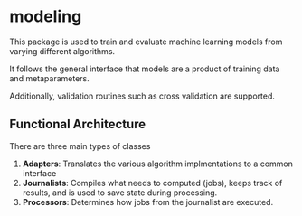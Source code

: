# modeling

This package is used to train and evaluate machine learning models from varying different algorithms. 

It follows the general interface that models are a product of training data and metaparameters. 

Additionally, validation routines such as cross validation are supported.

## Functional Architecture

There are three main types of classes
1. **Adapters**: Translates the various algorithm implmentations to a common interface
2. **Journalists**: Compiles what needs to computed (jobs), keeps track of results, and is used to save state during processing. 
3. **Processors**: Determines how jobs from the journalist are executed.
